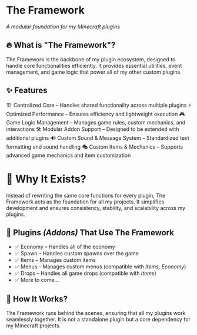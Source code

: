 # The Framework
*A modular foundation for my Minecraft plugins*

## 🔥 What is "The Framework"?
The Framework is the backbone of my plugin ecosystem, designed to handle core functionalities efficiently. It provides essential utilities, event management, and game logic that power all of my other custom plugins.

## ✨ Features
🏗 Centralized Core – Handles shared functionality across multiple plugins
⚡ Optimized Performance – Ensures efficiency and lightweight execution
🎮 Game Logic Management – Manages game rules, custom mechanics, and interactions
🛠 Modular Addon Support – Designed to be extended with additional plugins
🔊 Custom Sound & Message System – Standardized text formatting and sound handling
🎭 Custom Items & Mechanics – Supports advanced game mechanics and item customization

# 🎯 Why It Exists?
Instead of rewriting the same core functions for every plugin, The Framework acts as the foundation for all my projects. It simplifies development and ensures consistency, stability, and scalability across my plugins.

## 🔌 Plugins *(Addons)* That Use The Framework
- ✅ Economy – Handles all of the economy
- ✅ Spawn – Handles custom spawns over the game
- ✅ Items – Manages custom items
- ✅ Menus – Manages custom menus (compatible with *Items, Economy*)
- ✅ Drops – Handles all game drops (compatible with *Items*)
- ✅ More to come...

## 🚀 How It Works?
The Framework runs behind the scenes, ensuring that all my plugins work seamlessly together. It is not a standalone plugin but a core dependency for my Minecraft projects.
